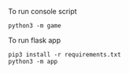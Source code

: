 To run console script

`python3 -m game`

To run flask app

```
pip3 install -r requirements.txt
python3 -m app
```
